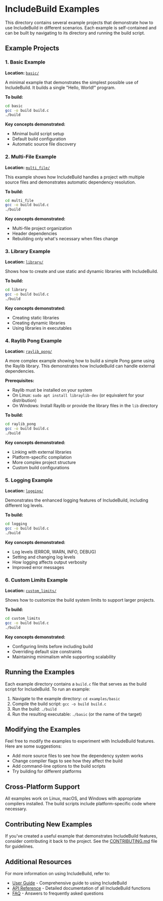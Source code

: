 # IncludeBuild Examples

This directory contains several example projects that demonstrate how to use IncludeBuild in different scenarios. Each example is self-contained and can be built by navigating to its directory and running the build script.

## Example Projects

### 1. Basic Example

**Location:** [`basic/`](basic/)

A minimal example that demonstrates the simplest possible use of IncludeBuild. It builds a single "Hello, World!" program.

**To build:**
```bash
cd basic
gcc -o build build.c
./build
```

**Key concepts demonstrated:**
- Minimal build script setup
- Default build configuration
- Automatic source file discovery

### 2. Multi-File Example

**Location:** [`multi_file/`](multi_file/)

This example shows how IncludeBuild handles a project with multiple source files and demonstrates automatic dependency resolution.

**To build:**
```bash
cd multi_file
gcc -o build build.c
./build
```

**Key concepts demonstrated:**
- Multi-file project organization
- Header dependencies
- Rebuilding only what's necessary when files change

### 3. Library Example

**Location:** [`library/`](library/)

Shows how to create and use static and dynamic libraries with IncludeBuild.

**To build:**
```bash
cd library
gcc -o build build.c
./build
```

**Key concepts demonstrated:**
- Creating static libraries
- Creating dynamic libraries
- Using libraries in executables

### 4. Raylib Pong Example

**Location:** [`raylib_pong/`](raylib_pong/)

A more complex example showing how to build a simple Pong game using the Raylib library. This demonstrates how IncludeBuild can handle external dependencies.

**Prerequisites:**
- Raylib must be installed on your system
- On Linux: `sudo apt install libraylib-dev` (or equivalent for your distribution)
- On Windows: Install Raylib or provide the library files in the `lib` directory

**To build:**
```bash
cd raylib_pong
gcc -o build build.c
./build
```

**Key concepts demonstrated:**
- Linking with external libraries
- Platform-specific compilation
- More complex project structure
- Custom build configurations

### 5. Logging Example

**Location:** [`logging/`](logging/)

Demonstrates the enhanced logging features of IncludeBuild, including different log levels.

**To build:**
```bash
cd logging
gcc -o build build.c
./build
```

**Key concepts demonstrated:**
- Log levels (ERROR, WARN, INFO, DEBUG)
- Setting and changing log levels
- How logging affects output verbosity
- Improved error messages

### 6. Custom Limits Example

**Location:** [`custom_limits/`](custom_limits/)

Shows how to customize the build system limits to support larger projects.

**To build:**
```bash
cd custom_limits
gcc -o build build.c
./build
```

**Key concepts demonstrated:**
- Configuring limits before including build
- Overriding default size constraints
- Maintaining minimalism while supporting scalability

## Running the Examples

Each example directory contains a `build.c` file that serves as the build script for IncludeBuild. To run an example:

1. Navigate to the example directory: `cd examples/basic`
2. Compile the build script: `gcc -o build build.c`
3. Run the build: `./build`
4. Run the resulting executable: `./basic` (or the name of the target)

## Modifying the Examples

Feel free to modify the examples to experiment with IncludeBuild features. Here are some suggestions:

- Add more source files to see how the dependency system works
- Change compiler flags to see how they affect the build
- Add command-line options to the build scripts
- Try building for different platforms

## Cross-Platform Support

All examples work on Linux, macOS, and Windows with appropriate compilers installed. The build scripts include platform-specific code where necessary.

## Contributing New Examples

If you've created a useful example that demonstrates IncludeBuild features, consider contributing it back to the project. See the [CONTRIBUTING.md](../CONTRIBUTING.md) file for guidelines.

## Additional Resources

For more information on using IncludeBuild, refer to:

- [User Guide](../docs/guide.md) - Comprehensive guide to using IncludeBuild
- [API Reference](../docs/api.md) - Detailed documentation of all IncludeBuild functions
- [FAQ](../docs/faq.md) - Answers to frequently asked questions 